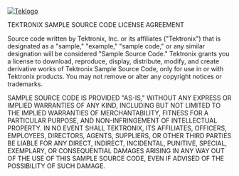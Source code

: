 [![Teklogo ](https://tektronix.github.io/media/tektronix-logoFull.png)](https://github.com/tektronix)

TEKTRONIX SAMPLE SOURCE CODE LICENSE AGREEMENT

Source code written by Tektronix, Inc. or its affiliates ("Tektronix") that is designated as a "sample," "example," "sample code," or any similar designation will be considered "Sample Source Code." Tektronix grants you a license to download, reproduce, display, distribute, modify, and create derivative works of Tektronix Sample Source Code, only for use in or with Tektronix products. You may not remove or alter any copyright notices or trademarks.

SAMPLE SOURCE CODE IS PROVIDED "AS-IS," WITHOUT ANY EXPRESS OR IMPLIED WARRANTIES OF ANY KIND, INCLUDING BUT NOT LIMITED TO THE IMPLIED WARRANTIES OF MERCHANTABILITY, FITNESS FOR A PARTICULAR PURPOSE, AND NON-INFRINGEMENT OF INTELLECTUAL PROPERTY. IN NO EVENT SHALL TEKTRONIX, ITS AFFILIATES, OFFICERS, EMPLOYEES, DIRECTORS, AGENTS, SUPPLIERS, OR OTHER THIRD PARTIES BE LIABLE FOR ANY DIRECT, INDIRECT, INCIDENTAL, PUNITIVE, SPECIAL, EXEMPLARY, OR CONSEQUENTIAL DAMAGES ARISING IN ANY WAY OUT OF THE USE OF THIS SAMPLE SOURCE CODE, EVEN IF ADVISED OF THE POSSIBILITY OF SUCH DAMAGE.
